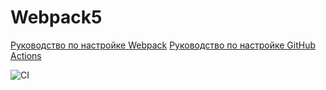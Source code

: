 # Webpack5

[Руководство по настройке Webpack](https://webpack.js.org/guides/)
[Руководство по настройке GitHub Actions](https://docs.github.com/en/actions/quickstart)

![CI](https://github.com/selivados/AHJ-HW-1_Environment/actions/workflows/web.yml/badge.svg)
